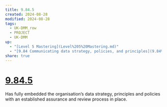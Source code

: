 ```yaml
---
title: 9.84.5
created: 2024-08-28
modified: 2024-08-28
tags:
  - UK-DMM_row
  - PROJECT
  - UK-DMM
up:
  - "[Level 5 Mastering](Level%205%20Mastering.md)"
  - "[9.84 Communicating data strategy, policies, and principles](9.84%20Communicating%20data%20strategy,%20policies,%20and%20principles.md)"
share: true
---
```

# [9.84.5](9.84.5.md)

Has fully embedded the organisation’s data strategy, principles and policies with an established assurance and review process in place.
